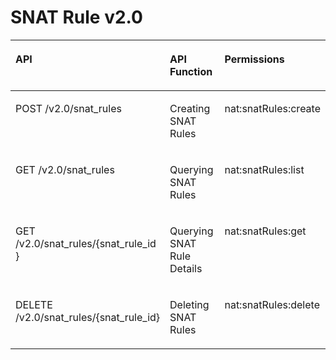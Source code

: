 # SNAT Rule v2.0<a name="nat_api_0033"></a>

<a name="table1351682493510"></a>
<table><thead align="left"><tr id="row1759512463518"><th class="cellrowborder" valign="top" width="45.462493442909604%" id="mcps1.1.4.1.1"><p id="p3595424163511"><a name="p3595424163511"></a><a name="p3595424163511"></a>API</p>
</th>
<th class="cellrowborder" valign="top" width="25.24916943521595%" id="mcps1.1.4.1.2"><p id="p19512155317473"><a name="p19512155317473"></a><a name="p19512155317473"></a>API Function</p>
</th>
<th class="cellrowborder" valign="top" width="29.28833712187446%" id="mcps1.1.4.1.3"><p id="p19595172413511"><a name="p19595172413511"></a><a name="p19595172413511"></a>Permissions</p>
</th>
</tr>
</thead>
<tbody><tr id="row15595192412355"><td class="cellrowborder" valign="top" width="45.462493442909604%" headers="mcps1.1.4.1.1 "><p id="p66631741105015"><a name="p66631741105015"></a><a name="p66631741105015"></a>POST /v2.0/snat_rules</p>
</td>
<td class="cellrowborder" valign="top" width="25.24916943521595%" headers="mcps1.1.4.1.2 "><p id="p44831228105013"><a name="p44831228105013"></a><a name="p44831228105013"></a>Creating SNAT Rules</p>
</td>
<td class="cellrowborder" valign="top" width="29.28833712187446%" headers="mcps1.1.4.1.3 "><p id="p248392805015"><a name="p248392805015"></a><a name="p248392805015"></a>nat:snatRules:create</p>
</td>
</tr>
<tr id="row959782416351"><td class="cellrowborder" valign="top" width="45.462493442909604%" headers="mcps1.1.4.1.1 "><p id="p2066320415503"><a name="p2066320415503"></a><a name="p2066320415503"></a>GET /v2.0/snat_rules</p>
</td>
<td class="cellrowborder" valign="top" width="25.24916943521595%" headers="mcps1.1.4.1.2 "><p id="p154832284502"><a name="p154832284502"></a><a name="p154832284502"></a>Querying SNAT Rules</p>
</td>
<td class="cellrowborder" valign="top" width="29.28833712187446%" headers="mcps1.1.4.1.3 "><p id="p1448392825014"><a name="p1448392825014"></a><a name="p1448392825014"></a>nat:snatRules:list</p>
</td>
</tr>
<tr id="row459717246353"><td class="cellrowborder" valign="top" width="45.462493442909604%" headers="mcps1.1.4.1.1 "><p id="p206631141155012"><a name="p206631141155012"></a><a name="p206631141155012"></a>GET /v2.0/snat_rules/{snat_rule_id }</p>
</td>
<td class="cellrowborder" valign="top" width="25.24916943521595%" headers="mcps1.1.4.1.2 "><p id="p174831828165019"><a name="p174831828165019"></a><a name="p174831828165019"></a>Querying SNAT Rule Details</p>
</td>
<td class="cellrowborder" valign="top" width="29.28833712187446%" headers="mcps1.1.4.1.3 "><p id="p1748392819501"><a name="p1748392819501"></a><a name="p1748392819501"></a>nat:snatRules:get</p>
</td>
</tr>
<tr id="row1159792493517"><td class="cellrowborder" valign="top" width="45.462493442909604%" headers="mcps1.1.4.1.1 "><p id="p1766310412500"><a name="p1766310412500"></a><a name="p1766310412500"></a>DELETE /v2.0/snat_rules/{snat_rule_id}</p>
</td>
<td class="cellrowborder" valign="top" width="25.24916943521595%" headers="mcps1.1.4.1.2 "><p id="p1448317280505"><a name="p1448317280505"></a><a name="p1448317280505"></a>Deleting SNAT Rules</p>
</td>
<td class="cellrowborder" valign="top" width="29.28833712187446%" headers="mcps1.1.4.1.3 "><p id="p3483142810508"><a name="p3483142810508"></a><a name="p3483142810508"></a>nat:snatRules:delete</p>
</td>
</tr>
</tbody>
</table>

